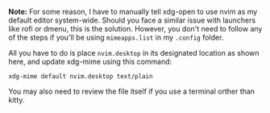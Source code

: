 __Note:__ For some reason, I have to manually tell xdg-open to use nvim as my default editor system-wide. Should you face a similar issue with launchers like rofi or dmenu, this is the solution. However, you don't need to follow any of the steps if you'll be using ```mimeapps.list``` in my ```.config``` folder.

All you have to do is place ```nvim.desktop``` in its designated location as shown here, and update xdg-mime using this command:

```xdg-mime default nvim.desktop text/plain```

You may also need to review the file itself if you use a terminal orther than kitty.
